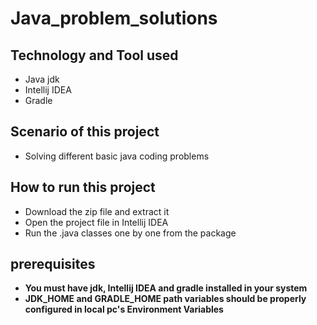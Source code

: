 # Java_problem_solutions
## Technology and Tool used

- Java jdk
- Intellij IDEA
- Gradle

## Scenario of this project

- Solving different basic java coding problems

## How to run this project

- Download the zip file and extract it
- Open the project file in Intellij IDEA 
- Run the .java classes one by one from the package
 

## prerequisites
- **You must have jdk, Intellij IDEA and gradle installed in your system**
- **JDK_HOME and GRADLE_HOME path variables should be properly configured in local pc's Environment Variables**
